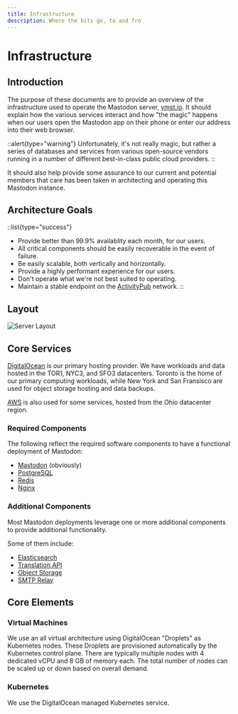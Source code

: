 ```yaml
---
title: Infrastructure
description: Where the bits go, to and fro
---
```


# Infrastructure

## Introduction

The purpose of these documents are to provide an overview of the infrastructure used to operate the Mastodon server, [vmst.io](https://vmst.io).
It should explain how the various services interact and how "the magic" happens when our users open the Mastodon app on their phone or enter our address into their web browser.

::alert{type="warning"}
Unfortunately, it's not really magic, but rather a series of databases and services from various open-source vendors running in a number of different best-in-class public cloud providers.
::

It should also help provide some assurance to our current and potential members that care has been taken in architecting and operating this Mastodon instance.

## Architecture Goals

::list{type="success"}
- Provide better than 99.9% availablity each month, for our users.
- All critical components should be easily recoverable in the event of failure.
- Be easily scalable, both vertically and horizontally.
- Provide a highly performant experience for our users.
- Don't operate what we're not best suited to operating.
- Maintain a stable endpoint on the [ActivityPub](https://activitypub.rocks) network.
::

## Layout

![Server Layout](/vmstio-simple.png)

## Core Services

[DigitalOcean](https://www.digitalocean.com) is our primary hosting provider.
We have workloads and data hosted in the TOR1, NYC3, and SFO3 datacenters. Toronto is the home of our primary computing workloads, while New York and San Fransisco are used for object storage hosting and data backups.

[AWS](https://aws.amazon.com) is also used for some services, hosted from the Ohio datacenter region.

### Required Components

The following reflect the required software components to have a functional deployment of Mastodon:

- [Mastodon](https://github.com/mastodon/mastodon) (obviously)
- [PostgreSQL](/infrastructure/postgres)
- [Redis](/infrastructure/redis)
- [Nginx](/infrastructure#reverse-proxies)

### Additional Components

Most Mastodon deployments leverage one or more additional components to provide additional functionality.

Some of them include:

- [Elasticsearch](/infrastructure/search)
- [Translation API](/infrastructure/translation)
- [Object Storage](/infrastructure/object-storage)
- [SMTP Relay](/infrastructure/mailer)

## Core Elements

### Virtual Machines

We use an all virtual architecture using DigitalOcean "Droplets" as Kubernetes nodes.
These Droplets are provisioned automatically by the Kubernetes control plane.
There are typically multiple nodes with 4 dedicated vCPU and 8 GB of memory each. The total number of nodes can be scaled up or down based on overall demand.

### Kubernetes

We use the DigitalOcean managed Kubernetes service.